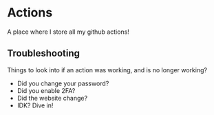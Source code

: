 # Actions
A place where I store all my github actions!

## Troubleshooting
Things to look into if an action was working, and is no longer working?

- Did you change your password?
- Did you enable 2FA?
- Did the website change?
- IDK? Dive in!
